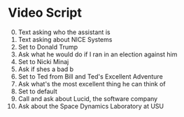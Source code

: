 # Video Script



0. Text asking who the assistant is
1. Text asking about NICE Systems
2. Set to Donald Trump
3. Ask what he would do if I ran in an election against him
4. Set to Nicki Minaj
5. Ask if shes a bad b
6. Set to Ted from Bill and Ted's Excellent Adventure
7. Ask what's the most excellent thing he can think of
8. Set to default
9. Call and ask about Lucid, the software company
10. Ask about the Space Dynamics Laboratory at USU
